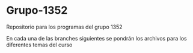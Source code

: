# Grupo-1352
Repositorio para los programas del grupo 1352

En cada una de las branches siguientes se pondrán los archivos para los diferentes temas del curso
